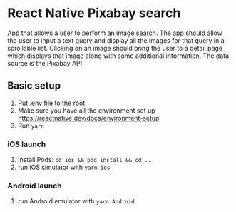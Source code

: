 # React Native Pixabay search

App that allows a user to perform an image search.
The app should allow the user to input a text query and display all the images for that query in a scrollable list.
Clicking on an image should bring the user to a detail page which displays that image along with some additional
information. The data source is the Pixabay API.

## Basic setup
1. Put .env file to the root
2. Make sure you have all the environment set up https://reactnative.dev/docs/environment-setup
3. Run `yarn`

### iOS launch
1. install Pods: `cd ios && pod install && cd ..`
2. run iOS simulator with `yarn ios`

### Android launch
1. run Android emulator with `yarn Android`
